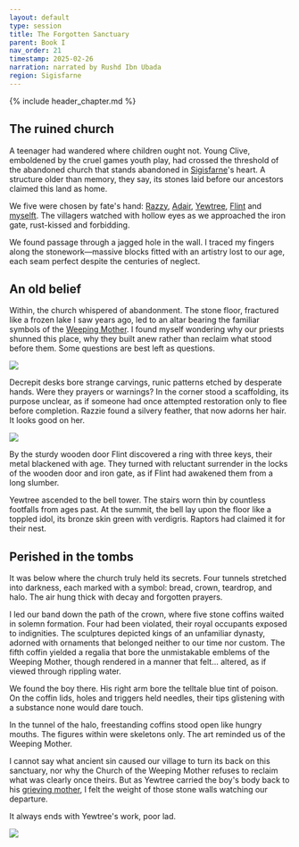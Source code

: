 ```yaml
---
layout: default
type: session
title: The Forgotten Sanctuary
parent: Book I
nav_order: 21
timestamp: 2025-02-26
narration: narrated by Rushd Ibn Ubada
region: Sigisfarne
---
```


{% include header_chapter.md %}

## The ruined church

A teenager had wandered where children ought not. Young Clive, emboldened by the cruel games youth play, had crossed the threshold of the abandoned church that stands abandoned in [Sigisfarne](../../directory/Sigisfarne/index.md)'s heart. A structure older than memory, they say, its stones laid before our ancestors claimed this land as home.

We five were chosen by fate's hand: [Razzy](../../directory/Sigisfarne/Razvan.md), [Adair](../../directory/Sigisfarne/Adair.md), [Yewtree](../../directory/Sigisfarne/Yewtree.md), [Flint](../../directory/Sigisfarne/Flint.md) and [myselft](../../directory/Sigisfarne/RushdIbnUbada.md). The villagers watched with hollow eyes as we approached the iron gate, rust-kissed and forbidding.

We found passage through a jagged hole in the wall. I traced my fingers along the stonework—massive blocks fitted with an artistry lost to our age, each seam perfect despite the centuries of neglect.

## An old belief

Within, the church whispered of abandonment. The stone floor, fractured like a frozen lake I saw years ago, led to an altar bearing the familiar symbols of the [Weeping Mother](../../directory/weepingMother/index.md). I found myself wondering why our priests shunned this place, why they built anew rather than reclaim what stood before them. Some questions are best left as questions.

![](https://i.imgur.com/hlie0p4.png)

Decrepit desks bore strange carvings, runic patterns etched by desperate hands. Were they prayers or warnings? In the corner stood a scaffolding, its purpose unclear, as if someone had once attempted restoration only to flee before completion. Razzie found a silvery feather, that now adorns her hair. It looks good on her.

![](https://i.imgur.com/A4IQL0I.png)


By the sturdy wooden door Flint discovered a ring with three keys, their metal blackened with age. They turned with reluctant surrender in the locks of the wooden door and iron gate, as if Flint had awakened them from a long slumber.

Yewtree ascended to the bell tower. The stairs worn thin by countless footfalls from ages past. At the summit, the bell lay upon the floor like a toppled idol, its bronze skin green with verdigris. Raptors had claimed it for their nest.

## Perished in the tombs

It was below where the church truly held its secrets. Four tunnels stretched into darkness, each marked with a symbol: bread, crown, teardrop, and halo. The air hung thick with decay and forgotten prayers.

I led our band down the path of the crown, where five stone coffins waited in solemn formation. Four had been violated, their royal occupants exposed to indignities. The sculptures depicted kings of an unfamiliar dynasty, adorned with ornaments that belonged neither to our time nor custom. The fifth coffin yielded a regalia that bore the unmistakable emblems of the Weeping Mother, though rendered in a manner that felt... altered, as if viewed through rippling water.

We found the boy there. His right arm bore the telltale blue tint of poison. On the coffin lids, holes and triggers held needles, their tips glistening with a substance none would dare touch.

In the tunnel of the halo, freestanding coffins stood open like hungry mouths. The figures within were skeletons only. The art reminded us of the Weeping Mother.

I cannot say what ancient sin caused our village to turn its back on this sanctuary, nor why the Church of the Weeping Mother refuses to reclaim what was clearly once theirs. But as Yewtree carried the boy's body back to his [grieving mother](../../directory/Sigisfarne/Cai.md), I felt the weight of those stone walls watching our departure.

It always ends with Yewtree's work, poor lad.

![](https://i.imgur.com/kvu7CYJ.png)

